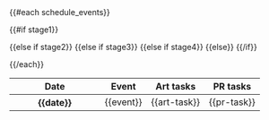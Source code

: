 <!-- ReleaseScheduleTable Template -->
<table class="table table-hover table-striped">
  <thead>
  <tr>
    <th width="146">Date</th>
    <th>Event</th>
    <th>Art tasks</th>
    <th>PR tasks</t>
  </tr>
  </thead>
  <tbody>
  {{#each schedule_events}}

  {{#if stage1}}
    <tr class="success">
  {{else if stage2}}
    <tr class="warning">
  {{else if stage3}}
    <tr class="danger">
  {{else if stage4}}
    <tr class="info">
  {{else}}
    <tr>
  {{/if}}
      <th scope="row">{{date}}</th>
      <td style="vertical-align: middle;">{{event}}</td>
      <td style="vertical-align: middle;">{{art-task}}</td>
      <td style="vertical-align: middle;">{{pr-task}}</td>
    </tr>
    
  {{/each}}
  </tbody>
</table>

